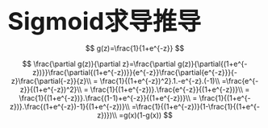 <font size=15>**Sigmoid求导推导**</font>


$$
g(z)=\frac{1}{1+e^{-z}}
$$



$$
\frac{\partial g(z)}{\partial z}=\frac{\partial g(z)}{\partial{(1+e^{-z})}}\frac{\partial{(1+e^{-z})}}{e^{-z}}\frac{\partial{e^{-z}}}{-z}\frac{\partial{-z}}{z}\\
= \frac{1}{(1+e^{-z})^2}.1.-e^{-z}.(-1)\\
=\frac{e^{-z}}{(1+e^{-z})^2}\\
= \frac{1}{(1+e^{-z})}.\frac{e^{-z}}{(1+e^{-z})}\\
= \frac{1}{(1+e^{-z})}.\frac{(1-1)+e^{-z}}{(1+e^{-z})}\\
= \frac{1}{(1+e^{-z})}.\frac{(1+e^{-z})-1}{(1+e^{-z})}\\
=\frac{1}{(1+e^{-z})}(1-\frac{1}{(1+e^{-z})})\\
=g(x)(1-g(x))
$$

